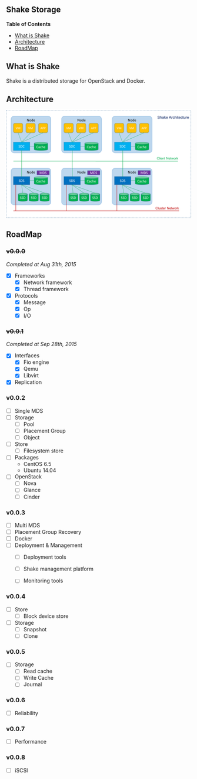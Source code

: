 ## Shake Storage

**Table of Contents**

- [What is Shake](#what-is-shake)
- [Architecture](#architecture)
- [RoadMap](#roadmap)

## What is Shake

Shake is a distributed storage for OpenStack and Docker.

## Architecture

![Shake Architecture](/resource/doc/architecture.png?raw=true)

## RoadMap

### ~~v0.0.0~~

*Completed at Aug 31th, 2015*

- [x] Frameworks
  - [x] Network framework
  - [x] Thread framework
- [x] Protocols
  - [x] Message
  - [x] Op
  - [x] I/O

### ~~v0.0.1~~

*Completed at Sep 28th, 2015*

- [x] Interfaces
  - [x] Fio engine
  - [x] Qemu
  - [x] Libvirt
- [x] Replication

### v0.0.2

- [ ] Single MDS
- [ ] Storage
  - [ ] Pool
  - [ ] Placement Group
  - [ ] Object
- [ ] Store
  - [ ] Filesystem store
- [ ] Packages
  - CentOS 6.5
  - Ubuntu 14.04
- [ ] OpenStack
  - [ ] Nova
  - [ ] Glance
  - [ ] Cinder

### v0.0.3

- [ ] Multi MDS
- [ ] Placement Group Recovery
- [ ] Docker
- [ ] Deployment & Management
  - [ ] Deployment tools
  - [ ] Shake management platform
  - [ ] Monitoring tools


### v0.0.4

- [ ] Store
  - [ ] Block device store
- [ ] Storage
  - [ ] Snapshot
  - [ ] Clone

### v0.0.5

- [ ] Storage
  - [ ] Read cache
  - [ ] Write Cache
  - [ ] Journal

### v0.0.6

- [ ] Reliability

### v0.0.7

- [ ] Performance

### v0.0.8

- [ ] iSCSI

